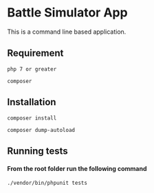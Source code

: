 # Battle Simulator App

This is a command line based application.

## Requirement

`php 7 or greater`

`composer`

## Installation

`composer install`

`composer dump-autoload`

## Running tests

#### From the root folder run the following command

`./vendor/bin/phpunit tests`
